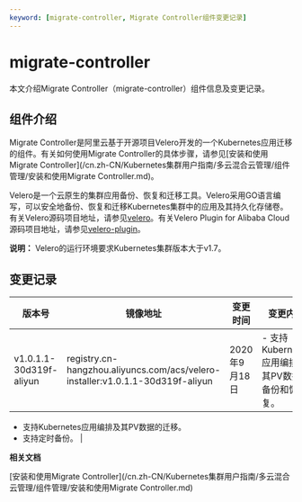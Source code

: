```yaml
---
keyword: [migrate-controller, Migrate Controller组件变更记录]
---
```


# migrate-controller

本文介绍Migrate Controller（migrate-controller）组件信息及变更记录。

## 组件介绍

Migrate Controller是阿里云基于开源项目Velero开发的一个Kubernetes应用迁移的组件。有关如何使用Migrate Controller的具体步骤，请参见[安装和使用Migrate Controller](/cn.zh-CN/Kubernetes集群用户指南/多云混合云管理/组件管理/安装和使用Migrate Controller.md)。

Velero是一个云原生的集群应用备份、恢复和迁移工具。Velero采用GO语言编写，可以安全地备份、恢复和迁移Kubernetes集群中的应用及其持久化存储卷。有关Velero源码项目地址，请参见[velero](https://github.com/vmware-tanzu/velero)。有关Velero Plugin for Alibaba Cloud源码项目地址，请参见[velero-plugin](https://github.com/AliyunContainerService/velero-plugin)。

**说明：** Velero的运行环境要求Kubernetes集群版本大于v1.7。

## 变更记录

|版本号|镜像地址|变更时间|变更内容|
|---|----|----|----|
|v1.0.1.1-30d319f-aliyun|registry.cn-hangzhou.aliyuncs.com/acs/velero-installer:v1.0.1.1-30d319f-aliyun|2020年9月18日|-   支持Kubernetes应用编排及其PV数据的备份和恢复。
-   支持Kubernetes应用编排及其PV数据的迁移。
-   支持定时备份。 |

**相关文档**  


[安装和使用Migrate Controller](/cn.zh-CN/Kubernetes集群用户指南/多云混合云管理/组件管理/安装和使用Migrate Controller.md)

